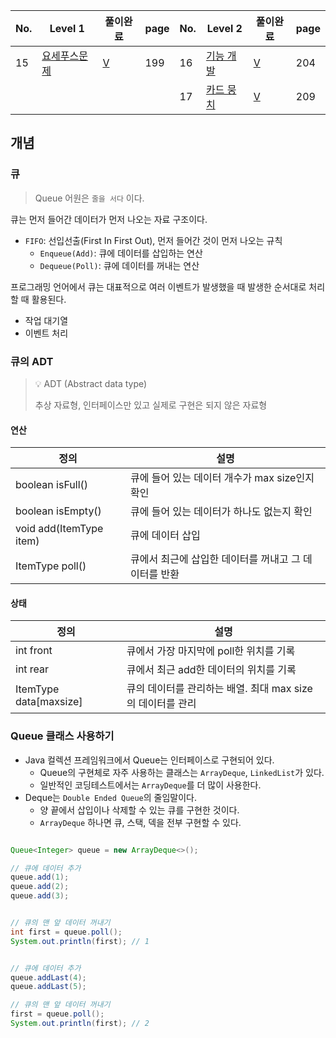 | No. | Level 1 | 풀이완료 | page | No. | Level 2 | 풀이완료 | page |
| --- | ------- | ---- | ---- | --- | ------- | ---- | ---- |
| 15  | [요세푸스문제](https://binaryjourney.tistory.com/321)  | [V](../java/src/queue/Solution15JosephusProblem.java)    | 199  | 16  | [기능 개발](https://binaryjourney.tistory.com/322)   | [V](../java/src/queue/Solution16ProgramBeforeDeploy.java)    | 204  |
|     |         |      |      | 17  | [카드 뭉치](https://binaryjourney.tistory.com/324)   | [V](../java/src/queue/Solution17CardStack.java)    | 209  |

## 개념

### 큐

> Queue 어원은 `줄을 서다` 이다.

큐는 먼저 들어간 데이터가 먼저 나오는 자료 구조이다.
- `FIFO`:  선입선출(First In First Out), 먼저 들어간 것이 먼저 나오는 규칙
	- `Enqueue(Add)`: 큐에 데이터를 삽입하는 연산
	- `Dequeue(Poll)`: 큐에 데이터를 꺼내는 연산


프로그래밍 언어에서 큐는 대표적으로 여러 이벤트가 발생했을 때 발생한 순서대로 처리할 때 활용된다.
- 작업 대기열
- 이벤트 처리


### 큐의 ADT

> 💡 ADT (Abstract data type)
> 
> 추상 자료형, 인터페이스만 있고 실제로 구현은 되지 않은 자료형

#### 연산

| 정의                      | 설명                             |
| ----------------------- | ------------------------------ |
| boolean isFull()        | 큐에 들어 있는 데이터 개수가 max size인지 확인 |
| boolean isEmpty()       | 큐에 들어 있는 데이터가 하나도 없는지 확인       |
| void add(ItemType item) | 큐에 데이터 삽입                      |
| ItemType poll()         | 큐에서 최근에 삽입한 데이터를 꺼내고 그 데이터를 반환 |

#### 상태

| 정의                     | 설명                                    |
| ---------------------- | ------------------------------------- |
| int front              | 큐에서 가장 마지막에 poll한 위치를 기록              |
| int rear               | 큐에서 최근 add한 데이터의  위치를 기록              |
| ItemType data[maxsize] | 큐의 데이터를 관리하는 배열. 최대 max size의 데이터를 관리 |


### Queue 클래스 사용하기


- Java 컬렉션 프레임워크에서 Queue는 인터페이스로 구현되어 있다.
	- Queue의 구현체로 자주 사용하는 클래스는 `ArrayDeque`, `LinkedList`가 있다.
	- 일반적인 코딩테스트에서는 `ArrayDeque`를 더 많이 사용한다.
- Deque는 `Double Ended Queue`의 줄임말이다.
	- 양 끝에서 삽입이나 삭제할 수 있는 큐를 구현한 것이다.
	- `ArrayDeque` 하나면 큐, 스택, 덱을 전부 구현할 수 있다.


```java

Queue<Integer> queue = new ArrayDeque<>();

// 큐에 데이터 추가
queue.add(1);
queue.add(2);
queue.add(3);


// 큐의 맨 앞 데이터 꺼내기
int first = queue.poll();
System.out.println(first); // 1


// 큐에 데이터 추가
queue.addLast(4);
queue.addLast(5);

// 큐의 맨 앞 데이터 꺼내기
first = queue.poll();
System.out.println(first); // 2
```
